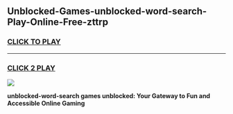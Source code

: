 
## Unblocked-Games-unblocked-word-search-Play-Online-Free-zttrp
<h3>
<a href="https://premium76.site?title=unblocked-word-search&ref=26A">CLICK TO PLAY</a></h3>
<hr>

<h3>
<a href="https://premium76.site?title=unblocked-word-search&ref=26A">CLICK 2 PLAY</a>
  
</h3>

<a href="https://premium76.site?title=unblocked-word-search&ref=26A"><img src="https://clearcache.store/games.png"></a>


**unblocked-word-search games unblocked: Your Gateway to Fun and Accessible Online Gaming**
